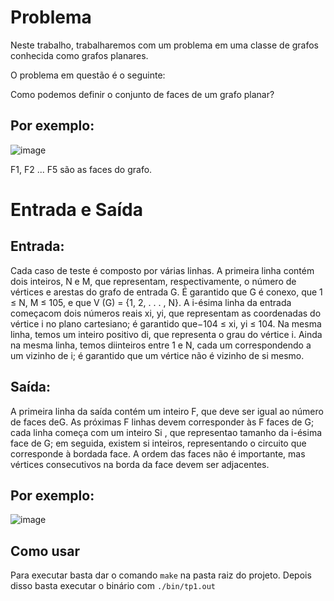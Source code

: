 # Problema

Neste trabalho, trabalharemos com um problema em uma classe de grafos conhecida como grafos planares.

O problema em questão é o seguinte:

Como podemos definir o conjunto de faces de um grafo planar? 

## Por exemplo: 

![image](https://github.com/lucascassio/alg1_ufmg/assets/99884897/622d147f-76b6-4c59-b1cc-4ebe280baba1)

F1, F2 ... F5 são as faces do grafo.

# Entrada e Saída

## Entrada:
Cada caso de teste é composto por várias linhas. A primeira linha contém dois inteiros, N e M, que representam, respectivamente, o número de vértices e arestas do grafo de entrada G. É garantido que G é conexo, que 1 ≤ N, M ≤ 105, e que V (G) = {1, 2, . . . , N}. A i-ésima linha da entrada começacom dois números reais xi, yi, que representam as coordenadas do vértice i no plano cartesiano; é garantido que−104 ≤ xi, yi ≤ 104. Na mesma linha, temos um inteiro positivo di, que representa o grau do vértice i. Ainda na mesma linha, temos diinteiros entre 1 e N, cada um correspondendo a um vizinho de i; é garantido que um vértice não é vizinho de si mesmo.

## Saída:
A primeira linha da saída contém um inteiro F, que deve ser igual ao número de faces deG. As próximas F linhas devem corresponder às F faces de G; cada linha começa com um inteiro Si , que representao tamanho da i-ésima face de G; em seguida, existem si inteiros, representando o circuito que corresponde à bordada face. A ordem das faces não é importante, mas vértices consecutivos na borda da face devem ser adjacentes.

## Por exemplo:
![image](https://github.com/lucascassio/alg1_ufmg/assets/99884897/386ca3df-efb9-40ad-85af-2708a69784a9)

## Como usar
Para executar basta dar o comando `make` na pasta raiz do projeto. Depois disso basta executar o binário com `./bin/tp1.out`


